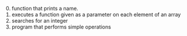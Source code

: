 0. function that prints a name.
1. executes a function given as a parameter on each element of an array
2. searches for an integer
3. program that performs simple operations
